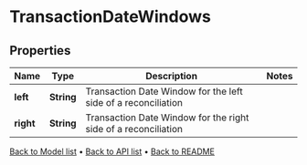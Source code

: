 

# TransactionDateWindows


## Properties

| Name | Type | Description | Notes |
|------------ | ------------- | ------------- | -------------|
|**left** | **String** | Transaction Date Window for the left side of a reconciliation |  |
|**right** | **String** | Transaction Date Window for the right side of a reconciliation |  |



[Back to Model list](../README.md#documentation-for-models) &#8226; [Back to API list](../README.md#documentation-for-api-endpoints) &#8226; [Back to README](../README.md)


